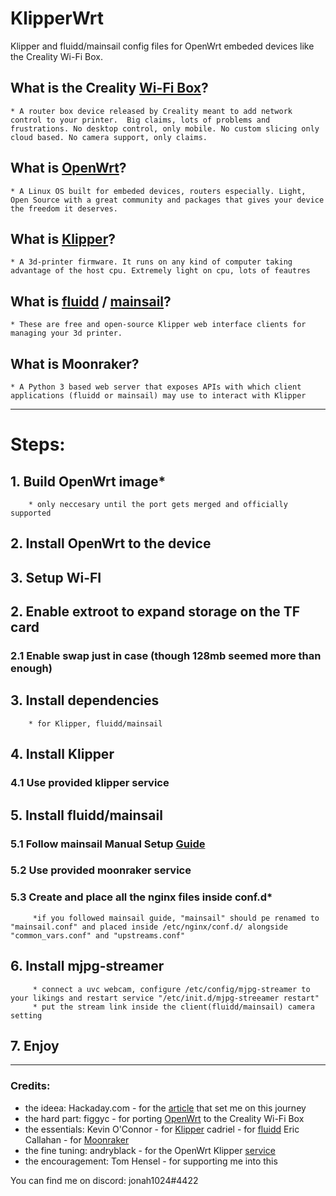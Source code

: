 # KlipperWrt
 Klipper and fluidd/mainsail config files for OpenWrt embeded devices like the Creality Wi-Fi Box.

## What is the Creality [Wi-Fi Box](https://www.creality.com/goods-detail/creality-box-3d-printer)?
    * A router box device released by Creality meant to add network control to your printer.  Big claims, lots of problems and frustrations. No desktop control, only mobile. No custom slicing only cloud based. No camera support, only claims.

## What is [OpenWrt](https://github.com/openwrt/openwrt)?
    * A Linux OS built for embeded devices, routers especially. Light, Open Source with a great community and packages that gives your device the freedom it deserves. 
    
## What is [Klipper](https://github.com/KevinOConnor/klipper)?
    * A 3d-printer firmware. It runs on any kind of computer taking advantage of the host cpu. Extremely light on cpu, lots of feautres

## What is [fluidd](https://github.com/cadriel/fluidd) / [mainsail](https://github.com/meteyou/mainsail)?
    * These are free and open-source Klipper web interface clients for managing your 3d printer.
    
## What is Moonraker?
    * A Python 3 based web server that exposes APIs with which client applications (fluidd or mainsail) may use to interact with Klipper

--------------------------------------------------------------------------

# Steps:
## 1. Build OpenWrt image*
        * only neccesary until the port gets merged and officially supported
## 2. Install OpenWrt to the device
## 3. Setup Wi-FI
## 2. Enable extroot to expand storage on the TF card
###     2.1 Enable swap just in case (though 128mb seemed more than enough)
## 3. Install dependencies
        * for Klipper, fluidd/mainsail
## 4. Install Klipper
###     4.1 Use provided klipper service
## 5. Install fluidd/mainsail
###     5.1 Follow mainsail Manual Setup [Guide](https://docs.mainsail.xyz/setup/manual-setup)
###     5.2 Use provided moonraker service
###     5.3 Create and place all the nginx files inside conf.d*
         *if you followed mainsail guide, "mainsail" should pe renamed to "mainsail.conf" and placed inside /etc/nginx/conf.d/ alongside "common_vars.conf" and "upstreams.conf"
## 6. Install mjpg-streamer
         * connect a uvc webcam, configure /etc/config/mjpg-streamer to your likings and restart service "/etc/init.d/mjpg-streeamer restart"
         * put the stream link inside the client(fluidd/mainsail) camera setting
## 7. Enjoy 

--------------------------------------------------------------------------

### Credits:
* the ideea: Hackaday.com - for the [article](https://hackaday.com/2020/12/28/teardown-creality-wifi-box) that set me on this journey
* the hard part: figgyc - for porting [OpenWrt](https://github.com/figgyc/openwrt/tree/wb01) to the Creality Wi-Fi Box
* the essentials: Kevin O'Connor - for [Klipper](https://github.com/KevinOConnor/klipper)
                           cadriel - for [fluidd](https://github.com/cadriel/fluidd)
                           Eric Callahan - for [Moonraker](https://github.com/Arksine/moonraker)
* the fine tuning: andryblack - for the OpenWrt Klipper [service](https://github.com/andryblack/openwrt-build/tree/master/packages/klipper/files)
* the encouragement: Tom Hensel - for supporting me into this

You can find me on discord: jonah1024#4422
